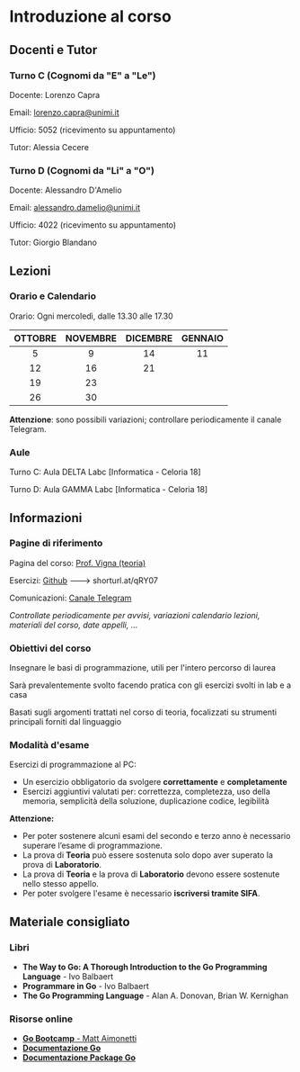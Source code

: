 # Introduzione al corso

## Docenti e Tutor

### Turno C (Cognomi da "E" a "Le")

Docente: Lorenzo Capra

Email: lorenzo.capra@unimi.it

Ufficio: 5052 (ricevimento su appuntamento)

Tutor: Alessia Cecere

### Turno D (Cognomi da "Li" a "O")

Docente: Alessandro D'Amelio

Email: alessandro.damelio@unimi.it

Ufficio: 4022 (ricevimento su appuntamento)

Tutor: Giorgio Blandano

## Lezioni

### Orario e Calendario

Orario: Ogni mercoledì, dalle 13.30 alle 17.30

| OTTOBRE | NOVEMBRE | DICEMBRE | GENNAIO |
|:-------:|:--------:|:--------:|:-------:|
| 5       | 9        | 14       | 11      |
| 12      | 16       | 21       |         |
| 19      | 23       |          |         |
| 26      | 30       |          |         |

**Attenzione**: sono possibili variazioni; controllare periodicamente il canale Telegram.

### Aule

Turno C: Aula DELTA Labc [Informatica - Celoria 18]

Turno D: Aula GAMMA Labc [Informatica - Celoria 18]


## Informazioni

### Pagine di riferimento

Pagina del corso: [Prof. Vigna (teoria)](https://vigna.di.unimi.it/prog/)

Esercizi: [Github](https://github.com/LabProgrammazione1/Lab_2022-23) ---> shorturl.at/qRY07

Comunicazioni: [Canale Telegram](https://t.me/+4rtaFN4FVIdjOWY0)

*Controllate periodicamente per avvisi, variazioni calendario lezioni, materiali del corso, date appelli, ...*


### Obiettivi del corso

Insegnare le basi di programmazione, utili per l'intero percorso di laurea

Sarà prevalentemente svolto facendo pratica con gli esercizi svolti in lab e a casa

Basati sugli argomenti trattati nel corso di teoria, focalizzati su strumenti principali forniti dal linguaggio


### Modalità d'esame

Esercizi di programmazione al PC:
* Un esercizio obbligatorio da svolgere **correttamente** e **completamente**
* Esercizi aggiuntivi valutati per: correttezza, completezza, uso della memoria, semplicità della soluzione, duplicazione codice, legibilità

**Attenzione:**
* Per poter sostenere alcuni esami del secondo e terzo anno è necessario superare l’esame di programmazione.
* La prova di **Teoria** può essere sostenuta solo dopo aver superato la prova di **Laboratorio**.
* La prova di **Teoria** e la prova di **Laboratorio** devono essere sostenute nello stesso appello.
* Per poter svolgere l'esame è necessario **iscriversi tramite SIFA**.


## Materiale consigliato

### Libri

* **The Way to Go: A Thorough Introduction to the Go Programming Language** - Ivo Balbaert
* **Programmare in Go** - Ivo Balbaert
* **The Go Programming Language** - Alan A. Donovan, Brian W. Kernighan

### Risorse online

* [**Go Bootcamp** - Matt Aimonetti](http://www.golangbootcamp.com/book/)
* [**Documentazione Go**](https://golang.org/doc/)
* [**Documentazione Package Go**](https://golang.org/pkg)